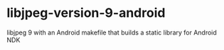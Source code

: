 libjpeg-version-9-android
=========================

  libjpeg 9 with an Android makefile that builds a static library for Android NDK
